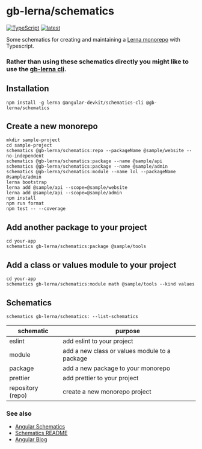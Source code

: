 # gb-lerna/schematics

[![TypeScript](https://img.shields.io/badge/%3C%2F%3E-TypeScript-%230074c1.svg)](http://www.typescriptlang.org/)
[![latest](https://img.shields.io/npm/v/@gb-lerna/schematics/latest.svg)](https://npmjs.com/package/@gb-lerna/schematics)

Some schematics for creating and maintaining a [Lerna monorepo](https://lerna.js.org/) with Typescript.

### Rather than using these schematics directly you might like to use the [gb-lerna cli](https://www.npmjs.com/package/@gb-lerna/cli).


## Installation

```
npm install -g lerna @angular-devkit/schematics-cli @gb-lerna/schematics
```

## Create a new monorepo

```shell
mkdir sample-project
cd sample-project
schematics @gb-lerna/schematics:repo --packageName @sample/website --no-independent
schematics @gb-lerna/schematics:package --name @sample/api
schematics @gb-lerna/schematics:package --name @sample/admin
schematics @gb-lerna/schematics:module --name lol --packageName @sample/admin
lerna bootstrap
lerna add @sample/api --scope=@sample/website
lerna add @sample/api --scope=@sample/admin
npm install
npm run format
npm test -- --coverage
```

## Add another package to your project

```
cd your-app
schematics gb-lerna/schematics:package @sample/tools
```

## Add a class or values module to your project

```
cd your-app
schematics gb-lerna/schematics:module math @sample/tools --kind values
```

## Schematics

```
schematics gb-lerna/schematics: --list-schematics
```

| schematic         | purpose                                       |
| ----------------- | --------------------------------------------- |
| eslint            | add eslint to your project                    |
| module            | add a new class or values module to a package |
| package           | add a new package to your monorepo            |
| prettier          | add prettier to your project                  |
| repository (repo) | create a new monorepo project                 |

### See also

- [Angular Schematics](https://github.com/angular/angular-cli/tree/master/packages/schematics/angular)
- [Schematics README](https://github.com/angular/angular-cli/blob/master/packages/angular_devkit/schematics/README.md)
- [Angular Blog](https://blog.angular.io/schematics-an-introduction-dc1dfbc2a2b2)
